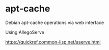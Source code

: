 # apt-cache
Debian apt-cache operations via web interface

Using AllegoServe

https://quickref.common-lisp.net/aserve.html
